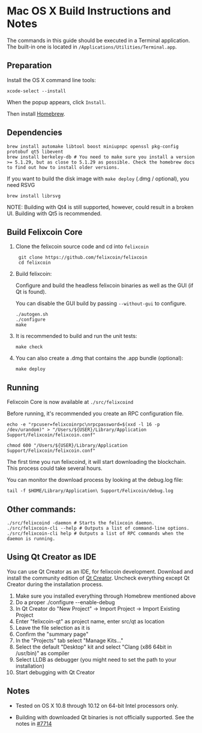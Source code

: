 Mac OS X Build Instructions and Notes
====================================
The commands in this guide should be executed in a Terminal application.
The built-in one is located in `/Applications/Utilities/Terminal.app`.

Preparation
-----------
Install the OS X command line tools:

`xcode-select --install`

When the popup appears, click `Install`.

Then install [Homebrew](https://brew.sh).

Dependencies
----------------------

    brew install automake libtool boost miniupnpc openssl pkg-config protobuf qt5 libevent
    brew install berkeley-db # You need to make sure you install a version >= 5.1.29, but as close to 5.1.29 as possible. Check the homebrew docs to find out how to install older versions.

If you want to build the disk image with `make deploy` (.dmg / optional), you need RSVG

    brew install librsvg

NOTE: Building with Qt4 is still supported, however, could result in a broken UI. Building with Qt5 is recommended.

Build Felixcoin Core
------------------------

1. Clone the felixcoin source code and cd into `felixcoin`

        git clone https://github.com/felixcoin/felixcoin
        cd felixcoin

2.  Build felixcoin:

    Configure and build the headless felixcoin binaries as well as the GUI (if Qt is found).

    You can disable the GUI build by passing `--without-gui` to configure.

        ./autogen.sh
        ./configure
        make

3.  It is recommended to build and run the unit tests:

        make check

4.  You can also create a .dmg that contains the .app bundle (optional):

        make deploy

Running
-------

Felixcoin Core is now available at `./src/felixcoind`

Before running, it's recommended you create an RPC configuration file.

    echo -e "rpcuser=felixcoinrpc\nrpcpassword=$(xxd -l 16 -p /dev/urandom)" > "/Users/${USER}/Library/Application Support/Felixcoin/felixcoin.conf"

    chmod 600 "/Users/${USER}/Library/Application Support/Felixcoin/felixcoin.conf"

The first time you run felixcoind, it will start downloading the blockchain. This process could take several hours.

You can monitor the download process by looking at the debug.log file:

    tail -f $HOME/Library/Application\ Support/Felixcoin/debug.log

Other commands:
-------

    ./src/felixcoind -daemon # Starts the felixcoin daemon.
    ./src/felixcoin-cli --help # Outputs a list of command-line options.
    ./src/felixcoin-cli help # Outputs a list of RPC commands when the daemon is running.

Using Qt Creator as IDE
------------------------
You can use Qt Creator as an IDE, for felixcoin development.
Download and install the community edition of [Qt Creator](https://www.qt.io/download/).
Uncheck everything except Qt Creator during the installation process.

1. Make sure you installed everything through Homebrew mentioned above
2. Do a proper ./configure --enable-debug
3. In Qt Creator do "New Project" -> Import Project -> Import Existing Project
4. Enter "felixcoin-qt" as project name, enter src/qt as location
5. Leave the file selection as it is
6. Confirm the "summary page"
7. In the "Projects" tab select "Manage Kits..."
8. Select the default "Desktop" kit and select "Clang (x86 64bit in /usr/bin)" as compiler
9. Select LLDB as debugger (you might need to set the path to your installation)
10. Start debugging with Qt Creator

Notes
-----

* Tested on OS X 10.8 through 10.12 on 64-bit Intel processors only.

* Building with downloaded Qt binaries is not officially supported. See the notes in [#7714](https://github.com/felixcoin/felixcoin/issues/7714)
